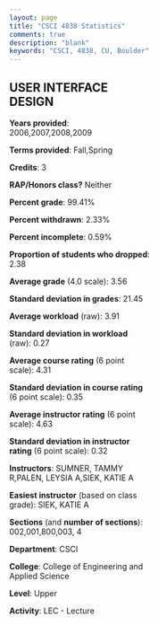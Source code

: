 ```yaml
---
layout: page
title: "CSCI 4838 Statistics"
comments: true
description: "blank"
keywords: "CSCI, 4838, CU, Boulder"
--- 
```

<head>
<script src="https://ajax.googleapis.com/ajax/libs/jquery/2.1.3/jquery.min.js"></script>
<script src="https://dl.dropboxusercontent.com/s/pc42nxpaw1ea4o9/highcharts.js?dl=0"></script>
<!-- <script src="../assets/js/highcharts.js"></script> -->
<style type="text/css">@font-face {
	font-family: "Bebas Neue";
	src: url(https://www.filehosting.org/file/details/544349/BebasNeue%20Regular.otf) format("opentype");
	}
	h1.Bebas { 
		font-family: "Bebas Neue", Verdana, Tahoma;
	}
</style>
</head>
<body>
	<div id="container" style="float: right; width: 45%; height: 88%; margin-left: 2.5%; margin-right: 2.5%;"></div>
	<script language="JavaScript">
		$(document).ready(function() {
		var chart = {type: 'column'};
		var title = {text: 'Grade Distribution'};
		var xAxis = {categories: ['A','B','C','D','F'],crosshair: true};
		var yAxis = {min: 0,title: {text: 'Percentage'}};
		var tooltip = {headerFormat: '<center><b><span style="font-size:20px">{point.key}</span></b></center>',
		               pointFormat: '<td style="padding:0"><b>{point.y:.1f}%</b></td>',
		               footerFormat: '</table>',shared: true,useHTML: true};
		var plotOptions = {column: {pointPadding: 0.0,borderWidth: 0}};  
		var credits = {enabled: false};var series= [{name: 'Percent',data: [64.75,31.15,3.28,0.82,0.0,]}];
		var json = {};
		json.chart = chart;
		json.title = title;
		json.tooltip = tooltip;
		json.xAxis = xAxis;
		json.yAxis = yAxis;  
		json.series = series;
		json.plotOptions = plotOptions;  
		json.credits = credits;
		$('#container').highcharts(json);
	});
	</script>
</body>
			   
## USER INTERFACE DESIGN

**Years provided**: 2006,2007,2008,2009

**Terms provided**: Fall,Spring

**Credits**: 3

**RAP/Honors class?** Neither

**Percent grade**: 99.41%

**Percent withdrawn**: 2.33%

**Percent incomplete**: 0.59%

**Proportion of students who dropped**: 2.38

**Average grade** (4.0 scale): 3.56

**Standard deviation in grades**: 21.45

**Average workload** (raw): 3.91

**Standard deviation in workload** (raw): 0.27

**Average course rating** (6 point scale): 4.31

**Standard deviation in course rating** (6 point scale): 0.35

**Average instructor rating** (6 point scale): 4.63

**Standard deviation in instructor rating** (6 point scale): 0.32

**Instructors**: SUMNER, TAMMY R,PALEN, LEYSIA A,SIEK, KATIE A

**Easiest instructor** (based on class grade): SIEK, KATIE A

**Sections** (and **number of sections**): 002,001,800,003, 4

**Department**: CSCI

**College**: College of Engineering and Applied Science

**Level**: Upper

**Activity**: LEC - Lecture